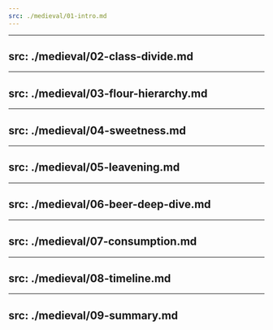 ```yaml
---
src: ./medieval/01-intro.md
---
```


---
src: ./medieval/02-class-divide.md
---

---
src: ./medieval/03-flour-hierarchy.md
---

---
src: ./medieval/04-sweetness.md
---

---
src: ./medieval/05-leavening.md
---

---
src: ./medieval/06-beer-deep-dive.md
---

---
src: ./medieval/07-consumption.md
---

---
src: ./medieval/08-timeline.md
---

---
src: ./medieval/09-summary.md
---
